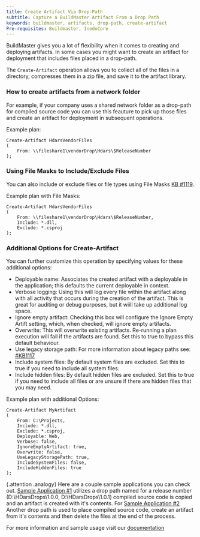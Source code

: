 ```yaml
---
title: Create Artifact Via Drop-Path
subtitle: Capture a BuildMaster Artifact From a Drop Path
keywords: buildmaster, artifacts, drop-path, create-artifact
Pre-requisites: Buildmaster, InedoCore
---
```


BuildMaster gives you a lot of flexibility when it comes to creating and deploying artifacts. In some cases you might want to create an artifact for deployment that includes files placed in a drop-path. 

The `Create-Artifact` operation allows you to collect all of the files in a directory, compresses them in a zip file, and save it to the artifact library. 

### How to create artifacts from a network folder

For example, if your company uses a shared network folder as a drop-path for compiled source code you can use this feauture to pick up those files and create an artifact for deployment in subsequent operations.  

Example plan:

```
Create-Artifact HdarsVendorFiles
(
    From: \\fileshare1\vendorDrop\Hdars\$ReleaseNumber
);
```

### Using File Masks to Include/Exclude Files

You can also include or exclude files or file types using File Masks [KB #1119](https://inedo.com/support/kb/1119/wildcard-masking-in-inedo-prouducts). 

Example plan with File Masks:
```
Create-Artifact HdarsVendorFiles
(
    From: \\fileshare1\vendorDrop\Hdars\$ReleaseNumber,
    Include: *.dll,
    Exclude: *.csproj
);
```

### Additional Options for Create-Artifact

You can further customize this operation by specifying values for these additional options:

- Deployable name:  Associates the created artifact with a deployable in the application; this defaults the current deployable in context.
- Verbose logging: Using this will log every file within the artifact along with all activity that occurs during the creation of the artifact.  This is great for auditing or debug purposes, but it wiill take up additional log space.
- Ignore empty artifact: Checking this box will configure the Ignore Empty Artift setting, which, when checked, will ignore empty artifacts. 
- Overwrite:  This will overwrite existing artifacts. Re-running a plan execution will fail if the artifacts are found. Set this to true to bypass this default behaviour. 
- Use legacy storage path: For more information about legacy paths see: [#KB1117](https://inedo.com/support/kb/1117/upgrade-notes-for-buildmaster-v5#legacy-storage-paths) 
- Include system files: By default system files are excluded. Set this to true if you need to include all system files. 
- Include hidden files: By default hidden files are excluded. Set this to true if you need to include all files or are unsure if there are hidden files that you may need.


Example plan with additional Options:
```
Create-Artifact MyArtifact
(
    From: C:\Projects,
    Include: *.dll,
    Exclude: *.csproj,
    Deployable: Web,
    Verbose: false,
    IgnoreEmptyArtifact: true,
    Overwrite: false,
    UseLegacyStoragePath: true,
    IncludeSystemFiles: false,
    IncludeHiddenFiles: true
);
```


{.attention .analogy} Here are a couple sample applications you can check out. 
 [Sample Application #1](https://buildmaster.inedo.com/applications/41/) utilizes a drop path named for a release number (D:\HDarsDrops\1.0.0, D:\HDarsDrops\1.0.1) compiled source code is copied and an artifact is created with it's contents.
 For [Sample Application #2](https://buildmaster.inedo.com/applications/42/) Another drop path is used to place compiled source code, create an artifact from it's contents and then delete the files at the end of the process. 
 



For more information and sample usage visit our [documentation](https://inedo.com/support/documentation/buildmaster/reference/operations/artifacts/create-artifact)